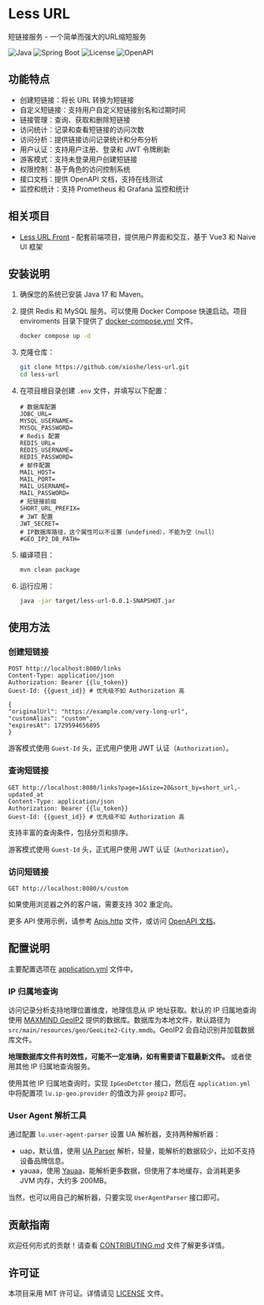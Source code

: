 # Less URL

短链接服务 - 一个简单而强大的URL缩短服务

![Java](https://img.shields.io/badge/Java-17-orange)
![Spring Boot](https://img.shields.io/badge/Spring%20Boot-3.x-green)
![License](https://img.shields.io/badge/License-MIT-blue)
![OpenAPI](https://img.shields.io/badge/OpenAPI%203-green)

## 功能特点

- 创建短链接：将长 URL 转换为短链接
- 自定义短链接：支持用户自定义短链接别名和过期时间
- 链接管理：查询、获取和删除短链接
- 访问统计：记录和查看短链接的访问次数
- 访问分析：提供链接访问记录统计和分布分析
- 用户认证：支持用户注册、登录和 JWT 令牌刷新
- 游客模式：支持未登录用户创建短链接
- 权限控制：基于角色的访问控制系统
- 接口文档：提供 OpenAPI 文档，支持在线测试
- 监控和统计：支持 Prometheus 和 Grafana 监控和统计

## 相关项目

- [Less URL Front](https://github.com/xioshe/less-url-front) - 配套前端项目，提供用户界面和交互，基于 Vue3 和 Naive UI 框架

## 安装说明

1. 确保您的系统已安装 Java 17 和 Maven。

2. 提供 Redis 和 MySQL 服务。可以使用 Docker Compose 快速启动。项目 enviroments
   目录下提供了 [docker-compose.yml](environments/docker-compose.yml) 文件。

   ```bash
   docker compose up -d
   ```

3. 克隆仓库：

   ```bash
   git clone https://github.com/xioshe/less-url.git
   cd less-url
   ```

4. 在项目根目录创建 `.env` 文件，并填写以下配置：

   ```dotenv
   # 数据库配置
   JDBC_URL=
   MYSQL_USERNAME=
   MYSQL_PASSWORD=
   # Redis 配置
   REDIS_URL=
   REDIS_USERNAME=
   REDIS_PASSWORD=
   # 邮件配置
   MAIL_HOST=
   MAIL_PORT=
   MAIL_USERNAME=
   MAIL_PASSWORD=
   # 短链接前缀
   SHORT_URL_PREFIX=
   # JWT 配置
   JWT_SECRET=
   # IP数据库路径，这个属性可以不设置（undefined），不能为空（null）
   #GEO_IP2_DB_PATH=
   ```

5. 编译项目：

   ```bash
   mvn clean package
   ```

6. 运行应用：

   ```bash
   java -jar target/less-url-0.0.1-SNAPSHOT.jar
   ```

## 使用方法

### 创建短链接

```http
POST http://localhost:8080/links
Content-Type: application/json
Authorization: Bearer {{lu_token}}
Guest-Id: {{guest_id}} # 优先级不如 Authorization 高

{
"originalUrl": "https://example.com/very-long-url",
"customAlias": "custom",
"expiresAt": 1729594656895
}
```

游客模式使用 `Guest-Id` 头，正式用户使用 JWT 认证（`Authorization`）。

### 查询短链接

```http
GET http://localhost:8080/links?page=1&size=20&sort_by=short_url,-updated_at
Content-Type: application/json
Authorization: Bearer {{lu_token}}
Guest-Id: {{guest_id}} # 优先级不如 Authorization 高
```

支持丰富的查询条件，包括分页和排序。

游客模式使用 `Guest-Id` 头，正式用户使用 JWT 认证（`Authorization`）。

### 访问短链接

```http
GET http://localhost:8080/s/custom
```

如果使用浏览器之外的客户端，需要支持 302 重定向。

更多 API 使用示例，请参考 [Apis.http](Apis.http) 文件，或访问 [OpenAPI 文档](http://localhost:8080/swagger-ui/index.html)。

## 配置说明

主要配置选项在 [application.yml](application/src/main/resources/application.yml) 文件中。

### IP 归属地查询

访问记录分析支持地理位置维度，地理信息从 IP 地址获取。默认的 IP
归属地查询使用 [MAXMIND GeoIP2](https://dev.maxmind.com/geoip/geolite2-free-geolocation-data/)
提供的数据库。数据库为本地文件，默认路径为 `src/main/resources/geo/GeoLite2-City.mmdb`。GeoIP2 会自动识别并加载数据库文件。

**地理数据库文件有时效性，可能不一定准确，如有需要请下载最新文件。** 或者使用其他 IP 归属地查询服务。

使用其他 IP 归属地查询时，实现 `IpGeoDetctor` 接口，然后在 `application.yml` 中将配置项 `lu.ip-geo.provider` 的值改为非
`geoip2` 即可。

### User Agent 解析工具

通过配置 `lu.user-agent-parser` 设置 UA 解析器，支持两种解析器：

- uap，默认值，使用 [UA Parser](https://github.com/ua-parser/uap-java) 解析，轻量，能解析的数据较少，比如不支持设备品牌信息。
- yauaa，使用 [Yauaa](https://github.com/nielsbasjes/yauaa)，能解析更多数据，但使用了本地缓存，会消耗更多 JVM 内存，大约多
  200MB。

当然，也可以用自己的解析器，只要实现 `UserAgentParser` 接口即可。

## 贡献指南

欢迎任何形式的贡献！请查看 [CONTRIBUTING.md](CONTRIBUTING.md) 文件了解更多详情。

## 许可证

本项目采用 MIT 许可证。详情请见 [LICENSE](LICENSE) 文件。
